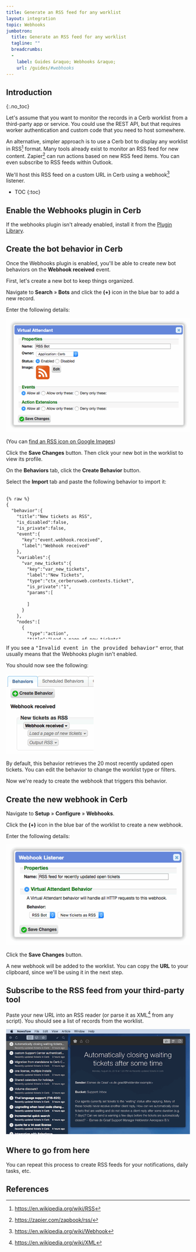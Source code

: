 ```yaml
---
title: Generate an RSS feed for any worklist
layout: integration
topic: Webhooks
jumbotron:
  title: Generate an RSS feed for any worklist
  tagline: ""
  breadcrumbs:
  -
    label: Guides &raquo; Webhooks &raquo;
    url: /guides/#webhooks
---
```


## Introduction
{:.no_toc}

Let's assume that you want to monitor the records in a Cerb worklist from a third-party app or service.  You could use the REST API, but that requires worker authentication and custom code that you need to host somewhere.

An alternative, simpler approach is to use a Cerb bot to display any worklist in RSS[^rss] format. Many tools already exist to monitor an RSS feed for new content. Zapier[^zapier-rss] can run actions based on new RSS feed items. You can even subscribe to RSS feeds within Outlook.

We'll host this RSS feed on a custom URL in Cerb using a webhook[^webhook] listener.

* TOC
{:toc}

## Enable the Webhooks plugin in Cerb

If the webhooks plugin isn't already enabled, install it from the [Plugin Library](/docs/plugins/#library).

## Create the bot behavior in Cerb

Once the Webhooks plugin is enabled, you'll be able to create new bot behaviors on the **Webhook received** event.

First, let's create a new bot to keep things organized.

Navigate to **Search** &raquo; **Bots** and click the **(+)** icon in the blue bar to add a new record.

Enter the following details:

<div class="cerb-screenshot">
<img src="/assets/images/guides/webhooks/worklist-rss/create_va.png" class="screenshot">
</div>

(You can [find an RSS icon on Google Images](https://images.google.com/?q=rss+icon))

Click the **Save Changes** button.  Then click your new bot in the worklist to view its profile.

On the **Behaviors** tab, click the **Create Behavior** button.

Select the **Import** tab and paste the following behavior to import it:

<pre style="max-height:29.25em;">
<code class="language-json">
{% raw %}
{
  "behavior":{
    "title":"New tickets as RSS",
    "is_disabled":false,
    "is_private":false,
    "event":{
      "key":"event.webhook.received",
      "label":"Webhook received"
    },
    "variables":{
      "var_new_tickets":{
        "key":"var_new_tickets",
        "label":"New Tickets",
        "type":"ctx_cerberusweb.contexts.ticket",
        "is_private":"1",
        "params":[
          
        ]
      }
    },
    "nodes":[
      {
        "type":"action",
        "title":"Load a page of new tickets",
        "params":{
          "actions":[
            {
              "action":"var_new_tickets",
              "search_mode":"quick_search",
              "quick_search":"status:o",
              "limit":"first",
              "limit_count":"20",
              "mode":"add",
              "worklist_model":{
                "options":{
                  "disable_recommendations":"1"
                },
                "columns":[
                  "t_group_id",
                  "t_bucket_id",
                  "t_owner_id",
                  "t_updated_date"
                ],
                "params":{
                },
                "limit":10,
                "sort_by":"t_updated_date",
                "sort_asc":false,
                "subtotals":"",
                "context":"cerberusweb.contexts.ticket"
              }
            }
          ]
        }
      },
      {
        "type":"action",
        "title":"Output RSS",
        "params":{
          "actions":[
            {
              "action":"set_http_header",
              "name":"Content-Type",
              "value":"application\/rss+xml; charset=utf-8"
            },
            {
              "action":"set_http_body",
              "value":"&lt;?xml version=\"1.0\" encoding=\"UTF-8\"?&gt;\r\n&lt;rss version=\"2.0\" xmlns:atom=\"http:\/\/www.w3.org\/2005\/Atom\"&gt;\r\n  &lt;channel&gt;\r\n    &lt;title&gt;Recently updated tickets in Cerb&lt;\/title&gt;\r\n    &lt;description&gt;Tickets that need worker attention&lt;\/description&gt;\r\n    &lt;link&gt;https:\/\/example.com\/&lt;\/link&gt;\r\n    &lt;atom:link href=\"https:\/\/example.com\/feed.xml\" rel=\"self\" type=\"application\/rss+xml\"\/&gt;\r\n    &lt;pubDate&gt;{{''|date('r')}}&lt;\/pubDate&gt;\r\n    &lt;lastBuildDate&gt;{{''|date('r')}}&lt;\/lastBuildDate&gt;\r\n    &lt;generator&gt;Cerb&lt;\/generator&gt;\r\n    {% for ticket in var_new_tickets %}\r\n      &lt;item&gt;\r\n        &lt;title&gt;{{ ticket.subject | e }}&lt;\/title&gt;\r\n        &lt;description&gt;&lt;![CDATA[\r\n            &lt;p&gt;\r\n              &lt;b&gt;Sender:&lt;\/b&gt; {{ ticket.latest_message_sender__label | e}}\r\n            &lt;\/p&gt;\r\n            &lt;p&gt;\r\n              &lt;b&gt;Bucket:&lt;\/b&gt; {{ticket.group__label | e}}: {{ticket.bucket__label | e}}\r\n            &lt;\/p&gt;\r\n            &lt;p&gt;\r\n              {{ ticket.latest_message_content | e | nl2br}}\r\n            &lt;\/p&gt;\r\n        ]]&gt;&lt;\/description&gt;\r\n        &lt;pubDate&gt;{{ ticket.updated | date('r') }}&lt;\/pubDate&gt;\r\n        &lt;link&gt;{{ ticket.url | e }}&lt;\/link&gt;\r\n        &lt;guid isPermaLink=\"true\"&gt;{{ ticket.url | e }}&lt;\/guid&gt;\r\n      &lt;\/item&gt;\r\n    {% endfor %}\r\n  &lt;\/channel&gt;\r\n&lt;\/rss&gt;\r\n"
            }
          ]
        }
      }
    ]
  }
}
{% endraw %}
</code>
</pre>

<div class="cerb-box note">
	<p>
		If you see a <tt>"Invalid event in the provided behavior"</tt> error, that usually means that the Webhooks plugin isn't enabled.
	</p>
</div>

You should now see the following:

<div class="cerb-screenshot">
<img src="/assets/images/guides/webhooks/worklist-rss/va_behavior.png" class="screenshot">
</div>

By default, this behavior retrieves the 20 most recently updated open tickets.  You can edit the behavior to change the worklist type or filters.

Now we're ready to create the webhook that triggers this behavior.

## Create the new webhook in Cerb

Navigate to **Setup** &raquo; **Configure** &raquo; **Webhooks**.

Click the **(+)** icon in the blue bar of the worklist to create a new webhook.

Enter the following details:

<div class="cerb-screenshot">
<img src="/assets/images/guides/webhooks/worklist-rss/create_webhook.png" class="screenshot">
</div>

Click the **Save Changes** button.

A new webhook will be added to the worklist.  You can copy the **URL** to your clipboard, since we'll be using it in the next step.

## Subscribe to the RSS feed from your third-party tool

Paste your new URL into an RSS reader (or parse it as XML[^xml] from any script).  You should see a list of records from the worklist.

<div class="cerb-screenshot">
<img src="/assets/images/guides/webhooks/worklist-rss/newsflow_app.png" class="screenshot">
</div>

## Where to go from here

You can repeat this process to create RSS feeds for your notifications, daily tasks, etc.

## References

[^rss]: <https://en.wikipedia.org/wiki/RSS>
[^webhook]: <https://en.wikipedia.org/wiki/Webhook>
[^zapier-rss]: <https://zapier.com/zapbook/rss/>
[^xml]: <https://en.wikipedia.org/wiki/XML>